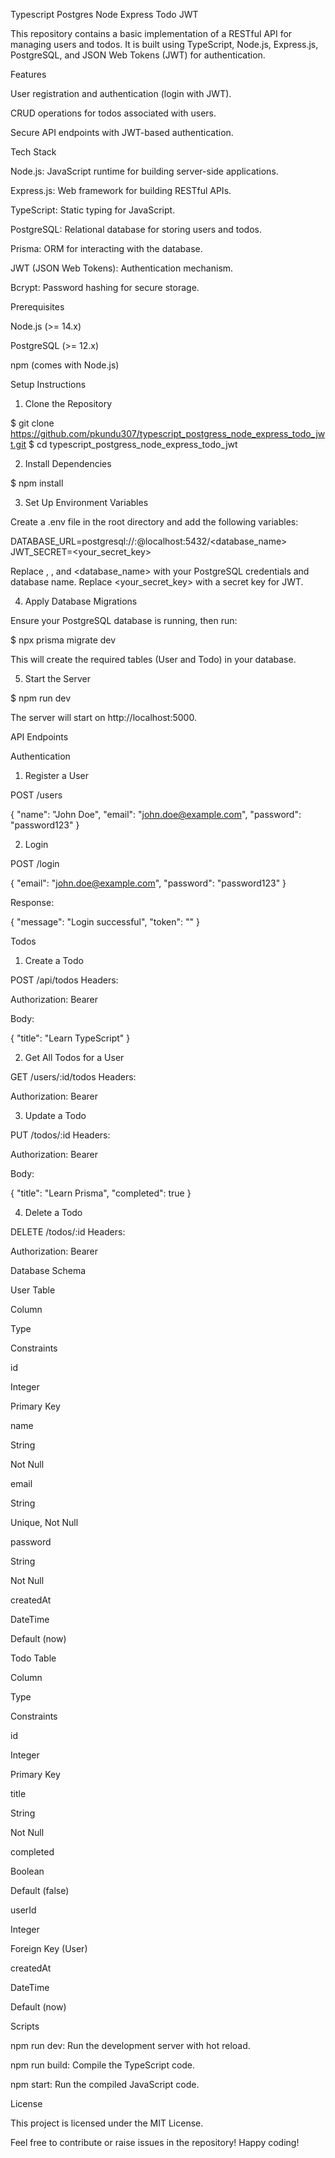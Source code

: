 Typescript Postgres Node Express Todo JWT

This repository contains a basic implementation of a RESTful API for managing users and todos. It is built using TypeScript, Node.js, Express.js, PostgreSQL, and JSON Web Tokens (JWT) for authentication.

Features

User registration and authentication (login with JWT).

CRUD operations for todos associated with users.

Secure API endpoints with JWT-based authentication.

Tech Stack

Node.js: JavaScript runtime for building server-side applications.

Express.js: Web framework for building RESTful APIs.

TypeScript: Static typing for JavaScript.

PostgreSQL: Relational database for storing users and todos.

Prisma: ORM for interacting with the database.

JWT (JSON Web Tokens): Authentication mechanism.

Bcrypt: Password hashing for secure storage.

Prerequisites

Node.js (>= 14.x)

PostgreSQL (>= 12.x)

npm (comes with Node.js)

Setup Instructions

1. Clone the Repository

$ git clone https://github.com/pkundu307/typescript_postgress_node_express_todo_jwt.git
$ cd typescript_postgress_node_express_todo_jwt

2. Install Dependencies

$ npm install

3. Set Up Environment Variables

Create a .env file in the root directory and add the following variables:

DATABASE_URL=postgresql://<username>:<password>@localhost:5432/<database_name>
JWT_SECRET=<your_secret_key>

Replace <username>, <password>, and <database_name> with your PostgreSQL credentials and database name. Replace <your_secret_key> with a secret key for JWT.

4. Apply Database Migrations

Ensure your PostgreSQL database is running, then run:

$ npx prisma migrate dev

This will create the required tables (User and Todo) in your database.

5. Start the Server

$ npm run dev

The server will start on http://localhost:5000.

API Endpoints

Authentication

1. Register a User

POST /users

{
  "name": "John Doe",
  "email": "john.doe@example.com",
  "password": "password123"
}

2. Login

POST /login

{
  "email": "john.doe@example.com",
  "password": "password123"
}

Response:

{
  "message": "Login successful",
  "token": "<JWT Token>"
}

Todos

1. Create a Todo

POST /api/todos
Headers:

Authorization: Bearer <JWT Token>

Body:

{
  "title": "Learn TypeScript"
}

2. Get All Todos for a User

GET /users/:id/todos
Headers:

Authorization: Bearer <JWT Token>

3. Update a Todo

PUT /todos/:id
Headers:

Authorization: Bearer <JWT Token>

Body:

{
  "title": "Learn Prisma",
  "completed": true
}

4. Delete a Todo

DELETE /todos/:id
Headers:

Authorization: Bearer <JWT Token>

Database Schema

User Table

Column

Type

Constraints

id

Integer

Primary Key

name

String

Not Null

email

String

Unique, Not Null

password

String

Not Null

createdAt

DateTime

Default (now)

Todo Table

Column

Type

Constraints

id

Integer

Primary Key

title

String

Not Null

completed

Boolean

Default (false)

userId

Integer

Foreign Key (User)

createdAt

DateTime

Default (now)

Scripts

npm run dev: Run the development server with hot reload.

npm run build: Compile the TypeScript code.

npm start: Run the compiled JavaScript code.

License

This project is licensed under the MIT License.

Feel free to contribute or raise issues in the repository! Happy coding!
